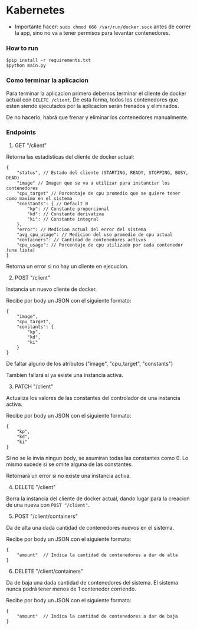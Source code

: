 # Kabernetes

- Importante hacer: `sudo chmod 666 /var/run/docker.sock` antes de correr la app, sino no va a tener permisos para levantar contenedores.

### How to run

```
$pip install -r requirements.txt
$python main.py
```

### Como terminar la aplicacion

Para terminar la aplicacion primero debemos terminar el cliente de docker actual con `DELETE /client`. De esta forma, todos los contenedores que esten siendo ejecutados por la aplicacion serán frenados y eliminados.

De no hacerlo, habrá que frenar y eliminar los contenedores manualmente.


### Endpoints

1. GET "/client"

Retorna las estadisticas del cliente de docker actual:

```
{
    "status", // Estado del cliente (STARTING, READY, STOPPING, BUSY, DEAD)
    "image" // Imagen que se va a utilizar para instanciar los contenedores 
    "cpu_target" // Porcentaje de cpu promedio que se quiere tener como maximo en el sistema 
    "constants": { // Default 0
        "kp": // Constante proporcional 
        "kd": // Constante derivativa
        "ki": // Constante integral
    },
    "error": // Medicion actual del error del sistema
    "avg_cpu_usage": // Medicion del uso promedio de cpu actual
    "containers": // Cantidad de contenedores activos
    "cpu_usage": // Porcentaje de cpu utilizado por cada contenedor (una lista)
}
```

Retorna un error si no hay un cliente en ejecucion.

2. POST "/client"

Instancia un nuevo cliente de docker.

Recibe por body un JSON con el siguiente formato:
```
{
    "image",
    "cpu_target",
    "constants": {
        "kp",
        "kd",
        "ki"
    }
}
```

De faltar alguno de los atributos ("image", "cpu_target", "constants")

Tambien fallará si ya existe una instancia activa.

3. PATCH "/client"

Actualiza los valores de las constantes del controlador de una instancia activa.

Recibe por body un JSON con el siguiente formato:
```
{
    "kp",
    "kd",
    "ki"
}
```

Si no se le invia ningun body, se asumiran todas las constantes como 0. Lo mismo sucede si se omite alguna de las constantes.

Retornará un error si no existe una instancia activa.

4. DELETE "/client"

Borra la instancia del cliente de docker actual, dando lugar para la creacion de una nueva con `POST "/client"`.


5. POST "/client/containers"

Da de alta una dada cantidad de contenedores nuevos en el sistema.

Recibe por body un JSON con el siguiente formato:
```
{
    "amount"  // Indica la cantidad de contenedores a dar de alta
}
```


6. DELETE "/client/containers"

Da de baja una dada cantidad de contenedores del sistema. 
El sistema nunca podrá tener menos de 1 contenedor corriendo.

Recibe por body un JSON con el siguiente formato:
```
{
    "amount"  // Indica la cantidad de contenedores a dar de baja
}
```